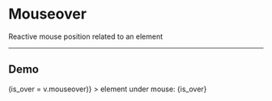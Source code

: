 <script>
	import { mouseover } from '$lib/actions/index.js';

	let is_over = $state(false);
</script>

# Mouseover

Reactive mouse position related to an element

---

## Demo

<div
	class={[
		'border-2 border-dashed p-4 w-sm aspect-video grid place-items-center',
		is_over ? 'bg-green-100' : 'bg-zinc-100'
	]}
	use:mouseover={(v) => (is_over = v.mouseover)}
>
	element under mouse: {is_over}
</div>
